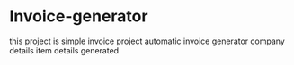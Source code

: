 # Invoice-generator
this project is simple invoice project automatic invoice generator company details item details generated 
